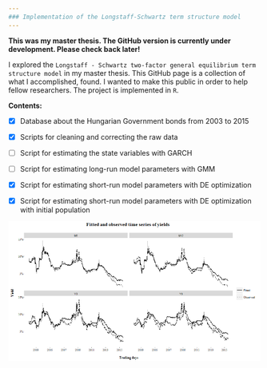 ```yaml
---
### Implementation of the Longstaff-Schwartz term structure model
---
```



**This was my master thesis. The GitHub version is currently under development. Please check back later!**


I explored the `Longstaff - Schwartz two-factor general equilibrium term structure model` in my master thesis. 
This GitHub page is a collection of what I accomplished, found. I wanted to make this public in order to help fellow researchers.
The project is implemented in `R`.

**Contents:**
- [x] Database about the Hungarian Government bonds from 2003 to 2015 
- [x] Scripts for cleaning and correcting the raw data
- [ ] Script for estimating the state variables with GARCH
- [ ] Script for estimating long-run model parameters with GMM
- [x] Script for estimating short-run model parameters with DE optimization
- [x] Script for estimating short-run model parameters with DE optimization with initial population



![alt text](https://github.com/alfoldib/longstaff-schwartz_model/blob/master/plots/plotGMMfit.png "Plot about the GMM fit")